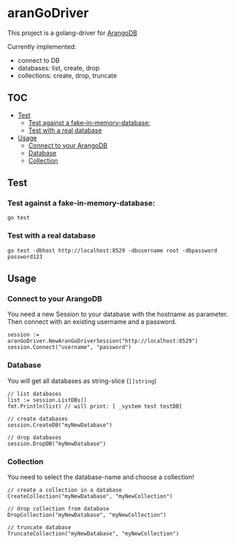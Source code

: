 # aranGoDriver

This project is a golang-driver for [ArangoDB](https://www.arangodb.com/)

Currently implemented:
* connect to DB
* databases: list, create, drop
* collections: create, drop, truncate

## TOC
- [Test](#test)
    - [Test against a fake-in-memory-database:](#test-against-a-fake-in-memory-database)
    - [Test with a real database](#test-with-a-real-database)
- [Usage](#usage)
    - [Connect to your ArangoDB](#connect-to-your-arangodb)
    - [Database](#database)
    - [Collection](#collection)

## Test

### Test against a fake-in-memory-database:
```
go test
```

### Test with a real database
```
go test -dbhost http://localhost:8529 -dbusername root -dbpassword password123
```

## Usage

### Connect to your ArangoDB

You need a new Session to your database with the hostname as parameter. Then connect with an existing username and a password.
```
session := aranGoDriver.NewAranGoDriverSession("http://localhost:8529")
session.Connect("username", "password")
```

### Database
You will get all databases as string-slice (`[]string`)
```
// list databases
list := session.ListDBs()
fmt.Println(list) // will print: [ _system test testDB]

// create databases
session.CreateDB("myNewDatabase")

// drop databases
session.DropDB("myNewDatabase")
```

### Collection
You need to select the database-name and choose a collection!
```
// create a collection in a database
CreateCollection("myNewDatabase", "myNewCollection")

// drop collection from database
DropCollection("myNewDatabase", "myNewCollection")

// truncate database
TruncateCollection("myNewDatabase", "myNewCollection")
```
